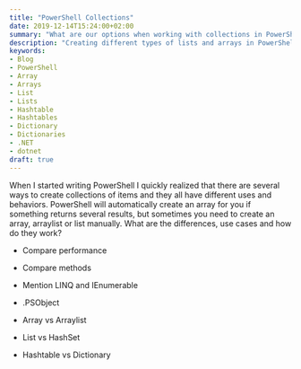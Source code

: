 ```yaml
---
title: "PowerShell Collections"
date: 2019-12-14T15:24:00+02:00
summary: "What are our options when working with collections in PowerShell. How do we declare an array, list, arraylist or another type of collection, and what are even the differences? In this series we're taking a look at different types of collections in PowerShell!"
description: "Creating different types of lists and arrays in PowerShell!"
keywords:
- Blog
- PowerShell
- Array
- Arrays
- List
- Lists
- Hashtable
- Hashtables
- Dictionary
- Dictionaries
- .NET
- dotnet
draft: true
---
```


When I started writing PowerShell I quickly realized that there are several ways to create collections of items and they all have different uses and behaviors. PowerShell will automatically create an array for you if something returns several results, but sometimes you need to create an array, arraylist or list manually. What are the differences, use cases and how do they work?

- Compare performance
- Compare methods
- Mention LINQ and IEnumerable
- .PSObject

- Array vs Arraylist
- List vs HashSet
- Hashtable vs Dictionary